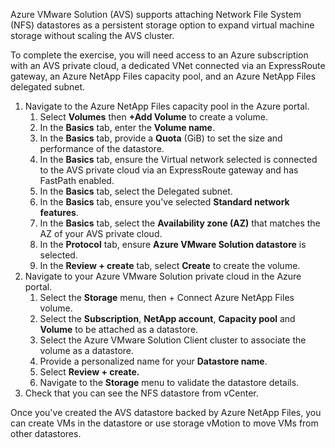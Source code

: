 Azure VMware Solution (AVS) supports attaching Network File System (NFS) datastores as a persistent storage option to expand virtual machine storage without scaling the AVS cluster.

To complete the exercise, you will need access to an Azure subscription with an AVS private cloud, a dedicated VNet connected via an ExpressRoute gateway, an Azure NetApp Files capacity pool, and an Azure NetApp Files delegated subnet.

1. Navigate to the Azure NetApp Files capacity pool in the Azure portal.
    1. Select **Volumes** then **+Add Volume** to create a volume.
    1. In the **Basics** tab, enter the **Volume name**.
    1. In the **Basics** tab, provide a **Quota** (GiB) to set the size and performance of the datastore.
    1. In the **Basics** tab, ensure the Virtual network selected is connected to the AVS private cloud via an ExpressRoute gateway and has FastPath enabled.
    1. In the **Basics** tab, select the Delegated subnet.
    1. In the **Basics** tab, ensure you've selected **Standard network features**.
    1. In the **Basics** tab, select the **Availability zone (AZ)** that matches the AZ of your AVS private cloud.
    1. In the **Protocol** tab, ensure **Azure VMware Solution datastore** is selected.
    1. In the **Review + create** tab, select **Create** to create the volume.
1. Navigate to your Azure VMware Solution private cloud in the Azure portal.
    1. Select the **Storage** menu, then + Connect Azure NetApp Files volume.
    1. Select the **Subscription**, **NetApp account**, **Capacity pool** and **Volume** to be attached as a datastore.
    1. Select the Azure VMware Solution Client cluster to associate the volume as a datastore.
    1. Provide a personalized name for your **Datastore name**.
    1. Select **Review + create.**
    1. Navigate to the **Storage** menu to validate the datastore details.
1. Check that you can see the NFS datastore from vCenter.

Once you've created the AVS datastore backed by Azure NetApp Files, you can create VMs in the datastore or use storage vMotion to move VMs from other datastores.